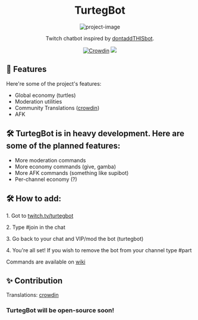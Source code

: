 <h1 align="center" id="title">TurtegBot</h1>

<p align="center"><img src="https://cdn.7tv.app/emote/61474a7845d00846a86eb11e/4x.webp" alt="project-image"></p>

<p align="center" id="description">Twitch chatbot inspired by <a href="https://poros.lol">dontaddTHISbot</a>.</p>

<div align="center">

[![Crowdin](https://badges.crowdin.net/turtegbot/localized.svg)](https://crowdin.com/project/turtegbot)
[![](https://dcbadge.vercel.app/api/server/tdU6SRUMpk?style=flat)](https://discord.gg/tdU6SRUMpk)

</div>
  
  
<h2>🧐 Features</h2>

Here're some of the project's features:

*   Global economy (turtles)
*   Moderation utilities
*  Community Translations (<a href="https://crowdin.com/project/turtegbot">crowdin</a>)
*  AFK

<h2>🛠️ TurtegBot is in heavy development. Here are some of the planned features:</h2>

*  More moderation commands
*  More economy commands (give, gamba)
*  More AFK commands (something like supibot)
*  Per-channel economy (?)

<h2>🛠️ How to add:</h2>

<p>1. Got to <a href="https://twitch.tv/turtegbot">twitch.tv/turtegbot</a></p>

<p>2. Type #join in the chat</p>

<p>3. Go back to your chat and VIP/mod the bot (turtegbot)</p>

<p>4. You're all set! If you wish to remove the bot from your channel type #part</p>

<p>Commands are available on <a href="https://github.com/Xslash58/TurtegBot/wiki">wiki</a></p>

<h2>✨ Contribution</h2>

<p>Translations: <a href="https://crowdin.com/project/turtegbot">crowdin</a></p>

<h3>TurtegBot will be open-source soon!</h3>

